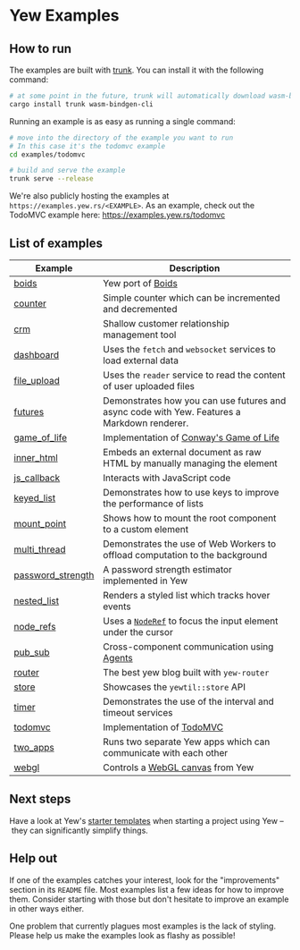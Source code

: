 # Yew Examples

## How to run

The examples are built with [trunk](https://github.com/thedodd/trunk).
You can install it with the following command:

```bash
# at some point in the future, trunk will automatically download wasm-bindgen
cargo install trunk wasm-bindgen-cli
```

Running an example is as easy as running a single command:

```bash
# move into the directory of the example you want to run
# In this case it's the todomvc example
cd examples/todomvc

# build and serve the example
trunk serve --release
```

We're also publicly hosting the examples at `https://examples.yew.rs/<EXAMPLE>`.
As an example, check out the TodoMVC example here: <https://examples.yew.rs/todomvc>

## List of examples

| Example | Description |
|-|-|
| [boids](boids) | Yew port of [Boids](https://en.wikipedia.org/wiki/Boids) |
| [counter](counter) | Simple counter which can be incremented and decremented |
| [crm](crm) | Shallow customer relationship management tool |
| [dashboard](dashboard) | Uses the `fetch` and `websocket` services to load external data |
| [file_upload](file_upload) | Uses the `reader` service to read the content of user uploaded files |
| [futures](futures) | Demonstrates how you can use futures and async code with Yew. Features a Markdown renderer. |
| [game_of_life](game_of_life) | Implementation of [Conway's Game of Life](https://en.wikipedia.org/wiki/Conway%27s_Game_of_Life) |
| [inner_html](inner_html) | Embeds an external document as raw HTML by manually managing the element |
| [js_callback](js_callback) | Interacts with JavaScript code |
| [keyed_list](keyed_list) | Demonstrates how to use keys to improve the performance of lists |
| [mount_point](mount_point) | Shows how to mount the root component to a custom element |
| [multi_thread](multi_thread) | Demonstrates the use of Web Workers to offload computation to the background |
| [password_strength](password_strength) | A password strength estimator implemented in Yew |
| [nested_list](nested_list) | Renders a styled list which tracks hover events |
| [node_refs](node_refs) | Uses a [`NodeRef`](https://yew.rs/docs/concepts/components/refs) to focus the input element under the cursor |
| [pub_sub](pub_sub) | Cross-component communication using [Agents](https://yew.rs/docs/concepts/agents) |
| [router](router) | The best yew blog built with `yew-router` |
| [store](store) | Showcases the `yewtil::store` API |
| [timer](timer) | Demonstrates the use of the interval and timeout services |
| [todomvc](todomvc) | Implementation of [TodoMVC](http://todomvc.com/) |
| [two_apps](two_apps) | Runs two separate Yew apps which can communicate with each other |
| [webgl](webgl) | Controls a [WebGL canvas](https://developer.mozilla.org/en-US/docs/Web/API/WebGL_API/Tutorial/Getting_started_with_WebGL) from Yew |

## Next steps

Have a look at Yew's [starter templates](https://yew.rs/docs/getting-started/starter-templates) when starting a project using Yew – they can significantly simplify things.

## Help out

If one of the examples catches your interest, look for the "improvements" section in its `README` file.
Most examples list a few ideas for how to improve them.
Consider starting with those but don't hesitate to improve an example in other ways either.

One problem that currently plagues most examples is the lack of styling.
Please help us make the examples look as flashy as possible!
